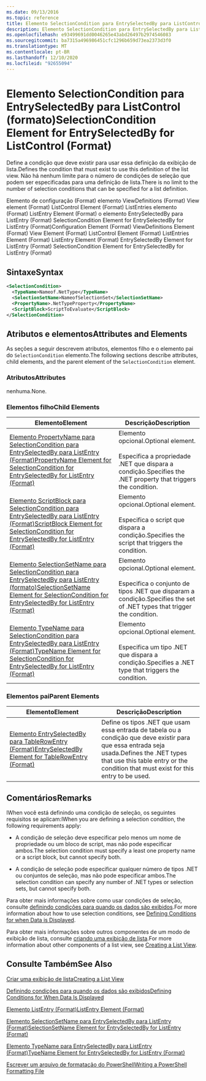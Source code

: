 ```yaml
---
ms.date: 09/13/2016
ms.topic: reference
title: Elemento SelectionCondition para EntrySelectedBy para ListControl (formato)
description: Elemento SelectionCondition para EntrySelectedBy para ListControl (formato)
ms.openlocfilehash: e93499691dd0046265e43abd26497b2974546083
ms.sourcegitcommit: ba7315a496986451cfc1296b659d73ea2373d3f0
ms.translationtype: MT
ms.contentlocale: pt-BR
ms.lasthandoff: 12/10/2020
ms.locfileid: "92655094"
---
```

# <a name="selectioncondition-element-for-entryselectedby-for-listcontrol-format"></a><span data-ttu-id="6378c-103">Elemento SelectionCondition para EntrySelectedBy para ListControl (formato)</span><span class="sxs-lookup"><span data-stu-id="6378c-103">SelectionCondition Element for EntrySelectedBy for ListControl (Format)</span></span>

<span data-ttu-id="6378c-104">Define a condição que deve existir para usar essa definição da exibição de lista.</span><span class="sxs-lookup"><span data-stu-id="6378c-104">Defines the condition that must exist to use this definition of the list view.</span></span> <span data-ttu-id="6378c-105">Não há nenhum limite para o número de condições de seleção que podem ser especificadas para uma definição de lista.</span><span class="sxs-lookup"><span data-stu-id="6378c-105">There is no limit to the number of selection conditions that can be specified for a list definition.</span></span>

<span data-ttu-id="6378c-106">Elemento de configuração (Format) elemento ViewDefinitions (Format) View element (Format) ListControl Element (Format) ListEntries elemento (Format) ListEntry Element (Format) o elemento EntrySelectedBy para ListEntry (Format) SelectionCondition Element for EntrySelectedBy for ListEntry (Format)</span><span class="sxs-lookup"><span data-stu-id="6378c-106">Configuration Element (Format) ViewDefinitions Element (Format) View Element (Format) ListControl Element (Format) ListEntries Element (Format) ListEntry Element (Format) EntrySelectedBy Element for ListEntry (Format) SelectionCondition Element for EntrySelectedBy for ListEntry (Format)</span></span>

## <a name="syntax"></a><span data-ttu-id="6378c-107">Sintaxe</span><span class="sxs-lookup"><span data-stu-id="6378c-107">Syntax</span></span>

```xml
<SelectionCondition>
  <TypeName>Nameof.NetType</TypeName>
  <SelectionSetName>NameofSelectionSet</SelectionSetName>
  <PropertyName>.NetTypeProperty</PropertyName>
  <ScriptBlock>ScriptToEvaluate</ScriptBlock>
</SelectionCondition>
```

## <a name="attributes-and-elements"></a><span data-ttu-id="6378c-108">Atributos e elementos</span><span class="sxs-lookup"><span data-stu-id="6378c-108">Attributes and Elements</span></span>

<span data-ttu-id="6378c-109">As seções a seguir descrevem atributos, elementos filho e o elemento pai do `SelectionCondition` elemento.</span><span class="sxs-lookup"><span data-stu-id="6378c-109">The following sections describe attributes, child elements, and the parent element of the `SelectionCondition` element.</span></span>

### <a name="attributes"></a><span data-ttu-id="6378c-110">Atributos</span><span class="sxs-lookup"><span data-stu-id="6378c-110">Attributes</span></span>

<span data-ttu-id="6378c-111">nenhuma.</span><span class="sxs-lookup"><span data-stu-id="6378c-111">None.</span></span>

### <a name="child-elements"></a><span data-ttu-id="6378c-112">Elementos filho</span><span class="sxs-lookup"><span data-stu-id="6378c-112">Child Elements</span></span>

|<span data-ttu-id="6378c-113">Elemento</span><span class="sxs-lookup"><span data-stu-id="6378c-113">Element</span></span>|<span data-ttu-id="6378c-114">Descrição</span><span class="sxs-lookup"><span data-stu-id="6378c-114">Description</span></span>|
|-------------|-----------------|
|[<span data-ttu-id="6378c-115">Elemento PropertyName para SelectionCondition para EntrySelectedBy para ListEntry (Format)</span><span class="sxs-lookup"><span data-stu-id="6378c-115">PropertyName Element for SelectionCondition for EntrySelectedBy for ListEntry (Format)</span></span>](./propertyname-element-for-selectioncondition-for-entryselectedby-for-listcontrol-format.md)|<span data-ttu-id="6378c-116">Elemento opcional.</span><span class="sxs-lookup"><span data-stu-id="6378c-116">Optional element.</span></span><br /><br /> <span data-ttu-id="6378c-117">Especifica a propriedade .NET que dispara a condição.</span><span class="sxs-lookup"><span data-stu-id="6378c-117">Specifies the .NET property that triggers the condition.</span></span>|
|[<span data-ttu-id="6378c-118">Elemento ScriptBlock para SelectionCondition para EntrySelectedBy para ListEntry (Format)</span><span class="sxs-lookup"><span data-stu-id="6378c-118">ScriptBlock Element for SelectionCondition for EntrySelectedBy for ListEntry (Format)</span></span>](./scriptblock-element-for-selectioncondition-for-entryselectedby-for-listcontrol-format.md)|<span data-ttu-id="6378c-119">Elemento opcional.</span><span class="sxs-lookup"><span data-stu-id="6378c-119">Optional element.</span></span><br /><br /> <span data-ttu-id="6378c-120">Especifica o script que dispara a condição.</span><span class="sxs-lookup"><span data-stu-id="6378c-120">Specifies the script that triggers the condition.</span></span>|
|[<span data-ttu-id="6378c-121">Elemento SelectionSetName para SelectionCondition para EntrySelectedBy para ListEntry (formato)</span><span class="sxs-lookup"><span data-stu-id="6378c-121">SelectionSetName Element for SelectionCondition for EntrySelectedBy for ListEntry (Format)</span></span>](./selectionsetname-element-for-selectioncondition-for-entryselectedby-for-listentry-format.md)|<span data-ttu-id="6378c-122">Elemento opcional.</span><span class="sxs-lookup"><span data-stu-id="6378c-122">Optional element.</span></span><br /><br /> <span data-ttu-id="6378c-123">Especifica o conjunto de tipos .NET que disparam a condição.</span><span class="sxs-lookup"><span data-stu-id="6378c-123">Specifies the set of .NET types that trigger the condition.</span></span>|
|[<span data-ttu-id="6378c-124">Elemento TypeName para SelectionCondition para EntrySelectedBy para ListEntry (Format)</span><span class="sxs-lookup"><span data-stu-id="6378c-124">TypeName Element for SelectionCondition for EntrySelectedBy for ListEntry (Format)</span></span>](./typename-element-for-selectioncondition-for-entryselectedby-for-listcontrol-format.md)|<span data-ttu-id="6378c-125">Elemento opcional.</span><span class="sxs-lookup"><span data-stu-id="6378c-125">Optional element.</span></span><br /><br /> <span data-ttu-id="6378c-126">Especifica um tipo .NET que dispara a condição.</span><span class="sxs-lookup"><span data-stu-id="6378c-126">Specifies a .NET type that triggers the condition.</span></span>|

### <a name="parent-elements"></a><span data-ttu-id="6378c-127">Elementos pai</span><span class="sxs-lookup"><span data-stu-id="6378c-127">Parent Elements</span></span>

|<span data-ttu-id="6378c-128">Elemento</span><span class="sxs-lookup"><span data-stu-id="6378c-128">Element</span></span>|<span data-ttu-id="6378c-129">Descrição</span><span class="sxs-lookup"><span data-stu-id="6378c-129">Description</span></span>|
|-------------|-----------------|
|[<span data-ttu-id="6378c-130">Elemento EntrySelectedBy para TableRowEntry (Format)</span><span class="sxs-lookup"><span data-stu-id="6378c-130">EntrySelectedBy Element for TableRowEntry (Format)</span></span>](./entryselectedby-element-for-tablerowentry-for-tablecontrol-format.md)|<span data-ttu-id="6378c-131">Define os tipos .NET que usam essa entrada de tabela ou a condição que deve existir para que essa entrada seja usada.</span><span class="sxs-lookup"><span data-stu-id="6378c-131">Defines the .NET types that use this table entry or the condition that must exist for this entry to be used.</span></span>|

## <a name="remarks"></a><span data-ttu-id="6378c-132">Comentários</span><span class="sxs-lookup"><span data-stu-id="6378c-132">Remarks</span></span>

<span data-ttu-id="6378c-133">lWhen você está definindo uma condição de seleção, os seguintes requisitos se aplicam:</span><span class="sxs-lookup"><span data-stu-id="6378c-133">lWhen you are defining a selection condition, the following requirements apply:</span></span>

- <span data-ttu-id="6378c-134">A condição de seleção deve especificar pelo menos um nome de propriedade ou um bloco de script, mas não pode especificar ambos.</span><span class="sxs-lookup"><span data-stu-id="6378c-134">The selection condition must specify a least one property name or a script block, but cannot specify both.</span></span>

- <span data-ttu-id="6378c-135">A condição de seleção pode especificar qualquer número de tipos .NET ou conjuntos de seleção, mas não pode especificar ambos.</span><span class="sxs-lookup"><span data-stu-id="6378c-135">The selection condition can specify any number of .NET types or selection sets, but cannot specify both.</span></span>

<span data-ttu-id="6378c-136">Para obter mais informações sobre como usar condições de seleção, consulte [definindo condições para quando os dados são exibidos](./defining-conditions-for-displaying-data.md).</span><span class="sxs-lookup"><span data-stu-id="6378c-136">For more information about how to use selection conditions, see [Defining Conditions for when Data is Displayed](./defining-conditions-for-displaying-data.md).</span></span>

<span data-ttu-id="6378c-137">Para obter mais informações sobre outros componentes de um modo de exibição de lista, consulte [criando uma exibição de lista](./creating-a-list-view.md).</span><span class="sxs-lookup"><span data-stu-id="6378c-137">For more information about other components of a list view, see [Creating a List View](./creating-a-list-view.md).</span></span>

## <a name="see-also"></a><span data-ttu-id="6378c-138">Consulte Também</span><span class="sxs-lookup"><span data-stu-id="6378c-138">See Also</span></span>

[<span data-ttu-id="6378c-139">Criar uma exibição de lista</span><span class="sxs-lookup"><span data-stu-id="6378c-139">Creating a List View</span></span>](./creating-a-list-view.md)

[<span data-ttu-id="6378c-140">Definindo condições para quando os dados são exibidos</span><span class="sxs-lookup"><span data-stu-id="6378c-140">Defining Conditions for When Data Is Displayed</span></span>](./defining-conditions-for-displaying-data.md)

[<span data-ttu-id="6378c-141">Elemento ListEntry (Format)</span><span class="sxs-lookup"><span data-stu-id="6378c-141">ListEntry Element (Format)</span></span>](./listentry-element-for-listcontrol-format.md)

[<span data-ttu-id="6378c-142">Elemento SelectionSetName para EntrySelectedBy para ListEntry (Format)</span><span class="sxs-lookup"><span data-stu-id="6378c-142">SelectionSetName Element for EntrySelectedBy for ListEntry (Format)</span></span>](./selectionsetname-element-for-entryselectedby-for-listcontrol-format.md)

[<span data-ttu-id="6378c-143">Elemento TypeName para EntrySelectedBy para ListEntry (Format)</span><span class="sxs-lookup"><span data-stu-id="6378c-143">TypeName Element for EntrySelectedBy for ListEntry (Format)</span></span>](/powershell/scripting/developer/format/typename-element-for-entryselectedby-for-listcontrol-format)

[<span data-ttu-id="6378c-144">Escrever um arquivo de formatação do PowerShell</span><span class="sxs-lookup"><span data-stu-id="6378c-144">Writing a PowerShell Formatting File</span></span>](./writing-a-powershell-formatting-file.md)
